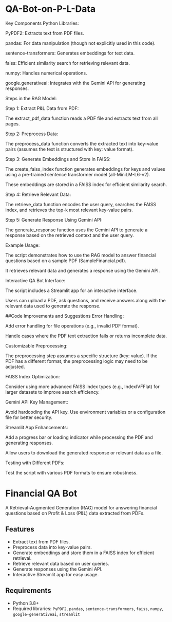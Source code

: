 # QA-Bot-on-P-L-Data

Key Components
Python Libraries:

PyPDF2: Extracts text from PDF files.

pandas: For data manipulation (though not explicitly used in this code).

sentence-transformers: Generates embeddings for text data.

faiss: Efficient similarity search for retrieving relevant data.

numpy: Handles numerical operations.

google.generativeai: Integrates with the Gemini API for generating responses.

Steps in the RAG Model:

Step 1: Extract P&L Data from PDF:

The extract_pdf_data function reads a PDF file and extracts text from all pages.

Step 2: Preprocess Data:

The preprocess_data function converts the extracted text into key-value pairs (assumes the text is structured with key: value format).

Step 3: Generate Embeddings and Store in FAISS:

The create_faiss_index function generates embeddings for keys and values using a pre-trained sentence transformer model (all-MiniLM-L6-v2).

These embeddings are stored in a FAISS index for efficient similarity search.

Step 4: Retrieve Relevant Data:

The retrieve_data function encodes the user query, searches the FAISS index, and retrieves the top-k most relevant key-value pairs.

Step 5: Generate Response Using Gemini API:

The generate_response function uses the Gemini API to generate a response based on the retrieved context and the user query.

Example Usage:

The script demonstrates how to use the RAG model to answer financial questions based on a sample PDF (SampleFinancial.pdf).

It retrieves relevant data and generates a response using the Gemini API.

Interactive QA Bot Interface:

The script includes a Streamlit app for an interactive interface.

Users can upload a PDF, ask questions, and receive answers along with the relevant data used to generate the response. 

##Code Improvements and Suggestions
Error Handling:

Add error handling for file operations (e.g., invalid PDF format).

Handle cases where the PDF text extraction fails or returns incomplete data.

Customizable Preprocessing:

The preprocessing step assumes a specific structure (key: value). If the PDF has a different format, the preprocessing logic may need to be adjusted.

FAISS Index Optimization:

Consider using more advanced FAISS index types (e.g., IndexIVFFlat) for larger datasets to improve search efficiency.

Gemini API Key Management:

Avoid hardcoding the API key. Use environment variables or a configuration file for better security.

Streamlit App Enhancements:

Add a progress bar or loading indicator while processing the PDF and generating responses.

Allow users to download the generated response or relevant data as a file.

Testing with Different PDFs:

Test the script with various PDF formats to ensure robustness.

# Financial QA Bot

A Retrieval-Augmented Generation (RAG) model for answering financial questions based on Profit & Loss (P&L) data extracted from PDFs.

## Features
- Extract text from PDF files.
- Preprocess data into key-value pairs.
- Generate embeddings and store them in a FAISS index for efficient retrieval.
- Retrieve relevant data based on user queries.
- Generate responses using the Gemini API.
- Interactive Streamlit app for easy usage.

## Requirements
- Python 3.8+
- Required libraries: `PyPDF2`, `pandas`, `sentence-transformers`, `faiss`, `numpy`, `google-generativeai`, `streamlit`

